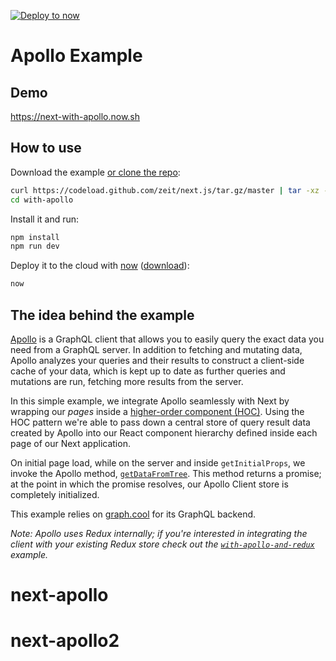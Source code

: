 [![Deploy to now](https://deploy.now.sh/static/button.svg)](https://deploy.now.sh/?repo=https://github.com/zeit/next.js/tree/master/examples/with-apollo)
# Apollo Example

## Demo

https://next-with-apollo.now.sh

## How to use

Download the example [or clone the repo](https://github.com/zeit/next.js):

```bash
curl https://codeload.github.com/zeit/next.js/tar.gz/master | tar -xz --strip=2 next.js-master/examples/with-apollo
cd with-apollo
```

Install it and run:

```bash
npm install
npm run dev
```

Deploy it to the cloud with [now](https://zeit.co/now) ([download](https://zeit.co/download)):

```bash
now
```

## The idea behind the example

[Apollo](http://dev.apollodata.com) is a GraphQL client that allows you to easily query the exact data you need from a GraphQL server. In addition to fetching and mutating data, Apollo analyzes your queries and their results to construct a client-side cache of your data, which is kept up to date as further queries and mutations are run, fetching more results from the server.

In this simple example, we integrate Apollo seamlessly with Next by wrapping our *pages* inside a [higher-order component (HOC)](https://facebook.github.io/react/docs/higher-order-components.html). Using the HOC pattern we're able to pass down a central store of query result data created by Apollo into our React component hierarchy defined inside each page of our Next application.

On initial page load, while on the server and inside `getInitialProps`, we invoke the Apollo method,  [`getDataFromTree`](http://dev.apollodata.com/react/server-side-rendering.html#getDataFromTree). This method returns a promise; at the point in which the promise resolves, our Apollo Client store is completely initialized.

This example relies on [graph.cool](https://www.graph.cool) for its GraphQL backend.

*Note: Apollo uses Redux internally; if you're interested in integrating the client with your existing Redux store check out the [`with-apollo-and-redux`](https://github.com/zeit/next.js/tree/master/examples/with-apollo-and-redux) example.*
# next-apollo
# next-apollo2
